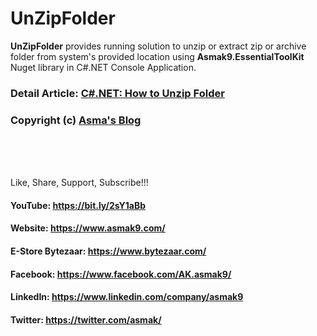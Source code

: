 # UnZipFolder
**UnZipFolder** provides running solution to unzip or extract zip or archive folder from system's provided location using **Asmak9.EssentialToolKit** Nuget library in C#.NET Console Application.

### Detail Article: [C#.NET: How to Unzip Folder](https://bit.ly/2SwZUoQ)

### Copyright (c) [Asma's Blog](https://www.asmak9.com/)

<br/>
<br/>
<br/>

Like, Share, Support, Subscribe!!!

#### YouTube: https://bit.ly/2sY1aBb 

#### Website: https://www.asmak9.com/

#### E-Store Bytezaar: https://www.bytezaar.com/

#### Facebook: https://www.facebook.com/AK.asmak9/

#### LinkedIn: https://www.linkedin.com/company/asmak9

#### Twitter: https://twitter.com/asmak/
